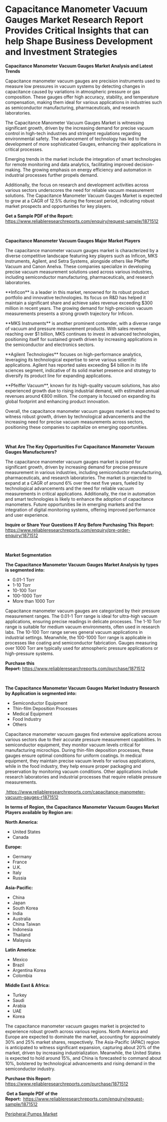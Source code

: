 <p><h1>Capacitance Manometer Vacuum Gauges Market Research Report Provides Critical Insights that can help Shape Business Development and Investment Strategies</h1></p><p><strong>Capacitance Manometer Vacuum Gauges Market Analysis and Latest Trends</strong></p>
<p><p>Capacitance manometer vacuum gauges are precision instruments used to measure low pressures in vacuum systems by detecting changes in capacitance caused by variations in atmospheric pressure or gas composition. These gauges offer high accuracy, stability, and temperature compensation, making them ideal for various applications in industries such as semiconductor manufacturing, pharmaceuticals, and research laboratories.</p><p>The Capacitance Manometer Vacuum Gauges Market is witnessing significant growth, driven by the increasing demand for precise vacuum control in high-tech industries and stringent regulations regarding environmental safety. The advancement of technology has led to the development of more sophisticated Gauges, enhancing their applications in critical processes. </p><p>Emerging trends in the market include the integration of smart technologies for remote monitoring and data analytics, facilitating improved decision-making. The growing emphasis on energy efficiency and automation in industrial processes further propels demand. </p><p>Additionally, the focus on research and development activities across various sectors underscores the need for reliable vacuum measurement solutions. The Capacitance Manometer Vacuum Gauges Market is expected to grow at a CAGR of 12.5% during the forecast period, indicating robust market prospects and opportunities for key players.</p></p>
<p><strong>Get a Sample PDF of the Report:&nbsp;</strong> <a href="https://www.reliableresearchreports.com/enquiry/request-sample/1871512?utm_campaign=3086&utm_medium=2&utm_source=Github&utm_content=ia&utm_term=11042025&utm_id=capacitance-manometer-vacuum-gauges">https://www.reliableresearchreports.com/enquiry/request-sample/1871512</a></p>
<p>&nbsp;</p>
<p><strong>Capacitance Manometer Vacuum Gauges Major Market Players</strong></p>
<p><p>The capacitance manometer vacuum gauges market is characterized by a diverse competitive landscape featuring key players such as Inficon, MKS Instruments, Agilent, and Setra Systems, alongside others like Pfeiffer Vacuum and Canon Anelva. These companies specialize in developing precise vacuum measurement solutions used across various industries, including semiconductor manufacturing, pharmaceuticals, and research laboratories.</p><p>**Inficon** is a leader in this market, renowned for its robust product portfolio and innovative technologies. Its focus on R&D has helped it maintain a significant share and achieve sales revenue exceeding $300 million in recent years. The growing demand for high-precision vacuum measurements presents a strong growth trajectory for Inficon.</p><p>**MKS Instruments** is another prominent contender, with a diverse range of vacuum and pressure measurement products. With sales revenue reaching over $1 billion, MKS continues to invest in advanced technologies, positioning itself for sustained growth driven by increasing applications in the semiconductor and electronics sectors.</p><p>**Agilent Technologies** focuses on high-performance analytics, leveraging its technological expertise to serve various scientific applications. Agilent has reported sales exceeding $4 billion in its life sciences segment, indicative of its solid market presence and strategy to diversify its product line for expanding applications.</p><p>**Pfeiffer Vacuum**, known for its high-quality vacuum solutions, has also experienced growth due to rising industrial demand, with estimated annual revenues around €800 million. The company is focused on expanding its global footprint and enhancing product innovation.</p><p>Overall, the capacitance manometer vacuum gauges market is expected to witness robust growth, driven by technological advancements and the increasing need for precise vacuum measurements across sectors, positioning these companies to capitalize on emerging opportunities.</p></p>
<p>&nbsp;</p>
<p><strong>What Are The Key Opportunities For Capacitance Manometer Vacuum Gauges Manufacturers?</strong></p>
<p><p>The capacitance manometer vacuum gauges market is poised for significant growth, driven by increasing demand for precise pressure measurement in various industries, including semiconductor manufacturing, pharmaceuticals, and research laboratories. The market is projected to expand at a CAGR of around 6% over the next five years, fueled by technological advancements and the need for reliable vacuum measurements in critical applications. Additionally, the rise in automation and smart technologies is likely to enhance the adoption of capacitance manometers. Future opportunities lie in emerging markets and the integration of digital monitoring systems, offering improved performance and user experience.</p></p>
<p><strong>Inquire or Share Your Questions If Any Before Purchasing This Report:</strong> <a href="https://www.reliableresearchreports.com/enquiry/pre-order-enquiry/1871512?utm_campaign=3086&utm_medium=2&utm_source=Github&utm_content=ia&utm_term=11042025&utm_id=capacitance-manometer-vacuum-gauges">https://www.reliableresearchreports.com/enquiry/pre-order-enquiry/1871512</a></p>
<p>&nbsp;</p>
<p><strong>Market Segmentation</strong></p>
<p><strong>The Capacitance Manometer Vacuum Gauges Market Analysis by types is segmented into:</strong></p>
<p><ul><li>0.01-1 Torr</li><li>1-10 Torr</li><li>10-100 Torr</li><li>100-1000 Torr</li><li>More than 1000 Torr</li></ul></p>
<p><p>Capacitance manometer vacuum gauges are categorized by their pressure measurement ranges. The 0.01-1 Torr range is ideal for ultra-high vacuum applications, ensuring precise readings in delicate processes. The 1-10 Torr range is suitable for medium vacuum environments, often used in research labs. The 10-100 Torr range serves general vacuum applications in industrial settings. Meanwhile, the 100-1000 Torr range is applicable in processes like coating and semiconductor fabrication. Gauges measuring over 1000 Torr are typically used for atmospheric pressure applications or high-pressure systems.</p></p>
<p><strong>Purchase this Report:&nbsp;</strong><a href="https://www.reliableresearchreports.com/purchase/1871512?utm_campaign=3086&utm_medium=2&utm_source=Github&utm_content=ia&utm_term=11042025&utm_id=capacitance-manometer-vacuum-gauges">https://www.reliableresearchreports.com/purchase/1871512</a></p>
<p>&nbsp;</p>
<p><strong>The Capacitance Manometer Vacuum Gauges Market Industry Research by Application is segmented into:</strong></p>
<p><ul><li>Semiconductor Equipment</li><li>Thin-film Deposition Processes</li><li>Medical Equipment</li><li>Food Industry</li><li>Others</li></ul></p>
<p><p>Capacitance manometer vacuum gauges find extensive applications across various sectors due to their accurate pressure measurement capabilities. In semiconductor equipment, they monitor vacuum levels critical for manufacturing microchips. During thin-film deposition processes, these gauges ensure optimal conditions for uniform coatings. In medical equipment, they maintain precise vacuum levels for various applications, while in the food industry, they help ensure proper packaging and preservation by monitoring vacuum conditions. Other applications include research laboratories and industrial processes that require reliable pressure measurements.</p></p>
<p><a href="https://www.reliableresearchreports.com/capacitance-manometer-vacuum-gauges-r1871512?utm_campaign=3086&utm_medium=2&utm_source=Github&utm_content=ia&utm_term=11042025&utm_id=capacitance-manometer-vacuum-gauges">&nbsp;https://www.reliableresearchreports.com/capacitance-manometer-vacuum-gauges-r1871512</a></p>
<p><strong>In terms of Region, the Capacitance Manometer Vacuum Gauges Market Players available by Region are:</strong></p>
<p>
    <p> <strong> North America: </strong>
        <ul>
            <li>United States</li>
            <li>Canada</li>
        </ul>
        </p> 
    <p> <strong> Europe: </strong>
        <ul>
            <li>Germany</li>
            <li>France</li>
            <li>U.K.</li>
            <li>Italy</li>
            <li>Russia</li>
        </ul>
        </p> 
    <p> <strong> Asia-Pacific: </strong>
        <ul>
            <li>China</li>
            <li>Japan</li>
            <li>South Korea</li>
            <li>India</li>
            <li>Australia</li>
            <li>China Taiwan</li>
            <li>Indonesia</li>
            <li>Thailand</li>
            <li>Malaysia</li>
        </ul>
        </p> 
    <p> <strong> Latin America: </strong>
        <ul>
            <li>Mexico</li>
            <li>Brazil</li>
            <li>Argentina Korea</li>
            <li>Colombia</li>
        </ul>
        </p> 
    <p> <strong> Middle East & Africa: </strong>
        <ul>
            <li>Turkey</li>
            <li>Saudi</li>
            <li>Arabia</li>
            <li>UAE</li>
            <li>Korea</li>
        </ul>
    </p>
    </p>
<p><p>The capacitance manometer vacuum gauges market is projected to experience robust growth across various regions. North America and Europe are expected to dominate the market, accounting for approximately 30% and 25% market shares, respectively. The Asia-Pacific (APAC) region is anticipated to witness significant expansion, capturing about 20% of the market, driven by increasing industrialization. Meanwhile, the United States is expected to hold around 15%, and China is forecasted to command about 10%, bolstered by technological advancements and rising demand in the semiconductor industry.</p></p>
<p><strong>Purchase this Report: </strong><a href="https://www.reliableresearchreports.com/purchase/1871512?utm_campaign=3086&utm_medium=2&utm_source=Github&utm_content=ia&utm_term=11042025&utm_id=capacitance-manometer-vacuum-gauges">https://www.reliableresearchreports.com/purchase/1871512</a></p>
<p>&nbsp;<strong>Get a Sample PDF of the Report:&nbsp;&nbsp;</strong><a href="https://www.reliableresearchreports.com/enquiry/request-sample/1871512?utm_campaign=3086&utm_medium=2&utm_source=Github&utm_content=ia&utm_term=11042025&utm_id=capacitance-manometer-vacuum-gauges">https://www.reliableresearchreports.com/enquiry/request-sample/1871512</a></p>
<p><strong></strong></p>
<p><p><a href="https://github.com/vsiljgestel/Market-Research-Report-List-1/blob/main/peripheral-pumps-market.md?utm_campaign=3086&utm_medium=2&utm_source=Github&utm_content=ia&utm_term=11042025&utm_id=capacitance-manometer-vacuum-gauges">Peripheral Pumps Market</a></p></p>